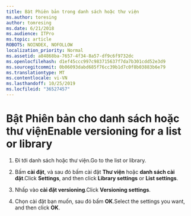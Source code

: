 ```yaml
---
title: Bật Phiên bản trong danh sách hoặc thư viện
ms.author: toresing
author: tomresing
ms.date: 6/21/2018
ms.audience: ITPro
ms.topic: article
ROBOTS: NOINDEX, NOFOLLOW
localization_priority: Normal
ms.assetid: a84868ba-7657-4f34-8a57-df9c6f9732dc
ms.openlocfilehash: d1ef45ccc997c983715637f7da7b301cdd52e3d9
ms.sourcegitcommit: 0b06093dabd685f76cc39b1d7c0f8b03883b6e79
ms.translationtype: MT
ms.contentlocale: vi-VN
ms.lasthandoff: 10/25/2019
ms.locfileid: "36527457"
---
```

# <a name="enable-versioning-for-a-list-or-library"></a><span data-ttu-id="215ee-102">Bật Phiên bản cho danh sách hoặc thư viện</span><span class="sxs-lookup"><span data-stu-id="215ee-102">Enable versioning for a list or library</span></span>

1. <span data-ttu-id="215ee-103">Đi tới danh sách hoặc thư viện.</span><span class="sxs-lookup"><span data-stu-id="215ee-103">Go to the list or library.</span></span>
    
2. <span data-ttu-id="215ee-104">Bấm **cài đặt**, và sau đó bấm cài đặt **Thư viện** hoặc **danh sách cài đặt**.</span><span class="sxs-lookup"><span data-stu-id="215ee-104">Click **Settings**, and then click **Library settings** or **List settings**.</span></span>
    
3. <span data-ttu-id="215ee-105">Nhấp vào **cài đặt versioning**.</span><span class="sxs-lookup"><span data-stu-id="215ee-105">Click **Versioning settings**.</span></span>
    
4. <span data-ttu-id="215ee-106">Chọn cài đặt bạn muốn, sau đó bấm **OK**.</span><span class="sxs-lookup"><span data-stu-id="215ee-106">Select the settings you want, and then click **OK**.</span></span>
    

